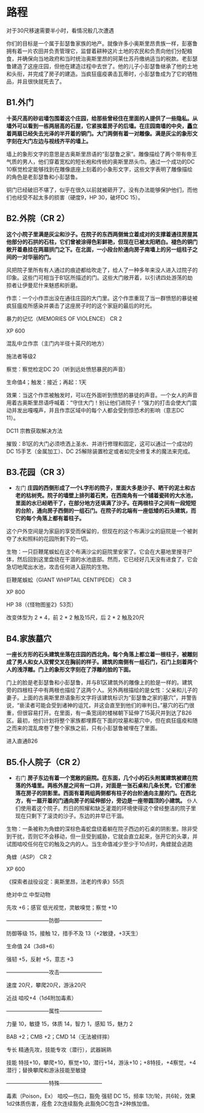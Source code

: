 # 路程
对于30尺移速需要半小时，看情况骰几次遭遇

你们的目标是一个属于彭瑟鲁家族的地产。就像许多小奥斯里昂贵族一样，彭塞鲁拥有着一片农田并负责管理它，监督着耕种这片土地的农民和负责向他们分配粮食，并确保向当地政府和当时统治奥斯里昂的珂莱仕苏丹缴纳适当的税款。老彭瑟鲁建造了这座庄园，但他在建造过程中去世了。他的儿子小彭瑟鲁继承了他的土地和头衔，并完成了房子的建造。当疯狂瘟疫袭击瓦蒂时，小彭瑟鲁成为了它的牺牲品，并且很快就死去了。

## B1.外门
**十英尺高的砂岩墙包围着这个庄园，给那些曾经住在里面的人提供了一些隐私。从墙外可以看到一栋两层高的石屋，它紧挨着房子的后墙。在庄园南墙的中央，矗立着两扇已经失去光泽的半开着的铜门。大门两侧有着一对雕像。满是灰尘的象形文字刻在大门左边与视线齐平的墙上。**

墙上的象形文字的意思是古奥斯里昂语的“彭瑟鲁之家”。雕像描绘了两个带有帝王气质的男人，他们穿着宽松的短长袍和传统的奥斯里昂头巾。通过一个成功的DC 10察觉检定能够找到在雕像底座上刻着的小象形文字，这些文字表明了雕像描绘的角色是老彭瑟鲁和小彭瑟鲁。

铜门已经破旧不堪了，似乎在很久以前就被砸开了。没有办法能够保护他们，而他们也经受不起太多的损害（硬度9，HP 30，破坏DC 15）。

## B2.外院（CR 2）
**这个小院子里满是灰尘和沙子。在院子的东西两侧耸立着成对的支撑着通往房屋其他部分的石拱的石柱，它们曾被涂得色彩鲜艳，但现在已被太阳晒白。褪色的铜门敞开着悬挂在两扇拱门之下。在北面，一小段台阶通向房子南墙上的另一组柱子之间的一对华丽的门。**

风把院子里所有有人通过的痕迹都给吹走了，给人了一种多年来没人进入过院子的印象。这些门可相当于B1区所描述的门。这些大门敞开着，以引诱四处游荡的劫掠者让伊曼尼什来魅惑和折磨。

作祟：一个小作祟出没在通往庄园的大门里。这个作祟重现了当一群愤怒的暴徒被疯狂瘟疫所感染并袭击了这座房子时的这个家庭的最后的时光。

暴力的记忆（MEMORIES OF VIOLENCE） CR 2

XP 600 

混乱中立作祟（主门内半径十英尺的地方）

施法者等级2

察觉：察觉检定DC 20（听到远处愤怒暴民的声音）

生命值4；触发：接近；再起：1天

效果：当这个作祟被触发时，可以在外面听到愤怒的暴徒的声音。一个女人的声音用着古奥斯里昂语呼喊着：“守住大门！别让他们进院子！”强力的打击会使大门震动并发出嘎嘎声，并且作祟区域中的每个人都会受到惊恐术的影响（意志DC 11）。

DC11 宗教获取解决方法

摧毁：B1区的大门必须喷洒上圣水、并进行修理和固定，这可以通过一个成功的DC 15手艺（金属加工）、DC 25解除装置检定或者如完全修复术的魔法来完成。

## B3.花园（CR 3）
- 左门
**庄园的西侧形成了一个L字形的院子，里面大多是沙子、晒干的泥土和古老的枯树壳。院子的墙壁上排列着石凳，在西南角有一个铺着瓷砖的大水池，里面的水已经晒干了，在部分地方还填满了沙子。在两根柱子之间有一段短短的台阶，通向房子西侧的一组石门。在院子的北端有一座低矮的石头建筑，而它的每个角落上都有着柱子。**

这个户外空间是为家庭的享受而保留的，但现在的这个布满沙尘的庭院是一个被剥夺了水和照料的花园所剩下的一切。

生物：一只巨鞭尾蜈蚣在这个布满沙尘的庭院里安家了。它会在大墓地里搜寻尸体，然后回到这里盘绕在干涸的水池底部。然而，它已经好几天没有进食了，它会急切地爬出水池，攻击任何进入庭院的生物。

巨鞭尾蜈蚣（GIANT WHIPTAIL CENTIPEDE） CR 3

XP 800

HP 38（《怪物图鉴2》53页） 

改变体型为 2 * 4，前 2 * 2 触及15尺，后 2 * 2 触及20尺

## B4.家族墓穴
**一座长方形的石头建筑坐落在庄园的西北角。每个角落上都立着一根柱子，被雕刻成了男人和女人双臂交叉在胸前的样子。建筑的南侧有一组石门，石门上刻着两个人的浅浮雕。门上的象形文字刻在了浮雕的脸的下面。**

门上的脸是老彭瑟鲁和小彭瑟鲁，并与B1区建筑外的雕像上的脸是一样的。建筑旁的四根柱子中有两根也描绘了这两个人。另外两根描绘的是女性：父亲和儿子的妻子。上面的古奥斯里昂语象形文字将该建筑标识为“彭瑟鲁之家的墓穴”，并警告说，“亵渎者可能会受到诸神的诅咒，并这会直至到他们的审判日。”墓穴的石门很重，但很容易打开。在里面，有一条宽阔的楼梯朝下延伸了15英尺并到达了B26区。最初，他们计划将整个家族都埋葬在下面的坟墓和墓穴中，但在疯狂瘟疫和随之而来的混乱席卷了整个家族之前，只有小彭瑟鲁被埋在了里面。

进入直通B26

## B5.仆人院子（CR 2）
- 右门
**房子东边有着一个宽敞的庭院。在东面，几个小的石头附属建筑被建在院落的外墙里。两栋外屋之间有一口井，对面是一张石桌和几条长凳，它们都坐落在房子的阴影里。西面有着两组两侧都有柱子的台阶通向主屋的门。在西北方，有一扇开着的门通向房子的延伸部分，旁边是一座带圆顶的小建筑。**
仆人们使用着这个院子。烈日的照耀和缺乏灌溉的环境使得这个曾经整洁的院子里现在只剩下了滚烫的沙子。东边的井早已干涸。

生物：一条被称为角蝰的深棕色毒蛇盘绕着躺在院子西边的石桌的阴影里。除非受到干扰，否则它不会移动，但一旦受到威胁，它就会直立起来，张开它的头罩，并试图啮咬任何在它的触及之内的人。当生命值减少至少于10点时，角蝰就会逃跑

角蝰（ASP） CR 2

XP 600

《探索者战役设定：奥斯里昂，法老的传承》55页

绝对中立 中型动物

先攻 +6；感官 低光视觉，灵敏嗅觉；察觉 +10

————————防御————————

防御等级 15，接触 12，措手不及 13（+2敏捷，+3天生）

生命值 24（3d8+6）

强韧 +5，反射 +5，意志 +3

————————攻击————————

速度 20尺，攀爬20尺，游泳20尺

近战 啮咬+4（1d4附加毒素） 

————————属性————————

力量 10，敏捷 15，体质 14，智力 1，感知 15，魅力 2

BAB +2；CMB +2；CMD 14（无法被绊摔）

专长 精通先攻，技能专攻（潜行），武器娴熟

技能 特技+10，攀爬+10，察觉+10，潜行+14，游泳+10；+8特技，+4察觉，+4潜行；替换攀爬和游泳技能至敏捷

————————特殊————————

毒素（Poison，Ex） 啮咬—伤口，豁免 强韧 DC 15，频率 1次/轮，共6轮，效果 1d2体质伤害，痊愈 2次连续豁免.此豁免DC包含+2种族加值。
